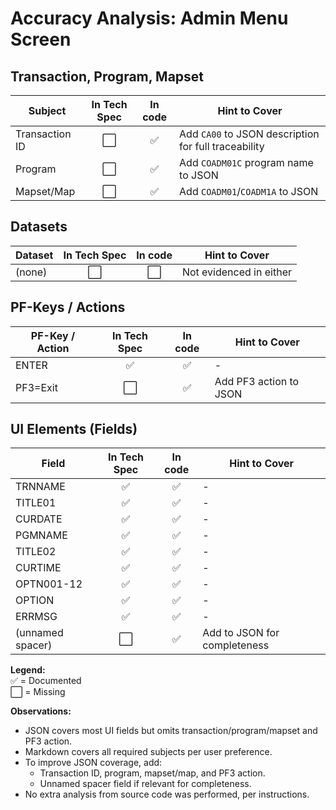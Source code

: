 # Accuracy Analysis: Admin Menu Screen

## Transaction, Program, Mapset
| Subject        | In Tech Spec | In code | Hint to Cover |
|----------------|:-------:|:-----------:|--------------|
| Transaction ID |   ⬜    |     ✅      | Add `CA00` to JSON description for full traceability |
| Program        |   ⬜    |     ✅      | Add `COADM01C` program name to JSON |
| Mapset/Map     |   ⬜    |     ✅      | Add `COADM01`/`COADM1A` to JSON |

## Datasets
| Dataset    | In Tech Spec | In code | Hint to Cover |
|------------|:-------:|:-----------:|--------------|
| (none)     |   ⬜    |     ⬜      | Not evidenced in either |

## PF-Keys / Actions
| PF-Key / Action | In Tech Spec | In code | Hint to Cover |
|-----------------|:-------:|:-----------:|--------------|
| ENTER           |   ✅    |     ✅      | -            |
| PF3=Exit        |   ⬜    |     ✅      | Add PF3 action to JSON |

## UI Elements (Fields)
| Field      | In Tech Spec | In code | Hint to Cover |
|------------|:-------:|:-----------:|--------------|
| TRNNAME    |   ✅    |     ✅      | -            |
| TITLE01    |   ✅    |     ✅      | -            |
| CURDATE    |   ✅    |     ✅      | -            |
| PGMNAME    |   ✅    |     ✅      | -            |
| TITLE02    |   ✅    |     ✅      | -            |
| CURTIME    |   ✅    |     ✅      | -            |
| OPTN001-12 |   ✅    |     ✅      | -            |
| OPTION     |   ✅    |     ✅      | -            |
| ERRMSG     |   ✅    |     ✅      | -            |
| (unnamed spacer) | ⬜ | ✅ | Add to JSON for completeness |

**Legend:**  
✅ = Documented  
⬜ = Missing

**Observations:**
- JSON covers most UI fields but omits transaction/program/mapset and PF3 action.
- Markdown covers all required subjects per user preference.
- To improve JSON coverage, add:
  - Transaction ID, program, mapset/map, and PF3 action.
  - Unnamed spacer field if relevant for completeness.
- No extra analysis from source code was performed, per instructions.
